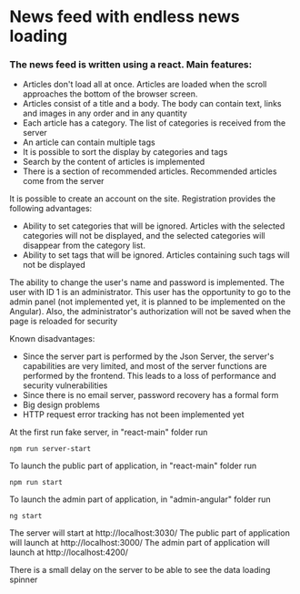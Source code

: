 # News feed with endless news loading

### The news feed is written using a **react**. Main features:

- Articles don't load all at once. Articles are loaded when the scroll approaches the bottom of the browser screen.
- Articles consist of a title and a body. The body can contain text, links and images in any order and in any quantity
- Each article has a category. The list of categories is received from the server
- An article can contain multiple tags
- It is possible to sort the display by categories and tags
- Search by the content of articles is implemented
- There is a section of recommended articles. Recommended articles come from the server

It is possible to create an account on the site. Registration provides the following advantages:

- Ability to set categories that will be ignored. Articles with the selected categories will not be displayed, and the
  selected categories will disappear from the category list.
- Ability to set tags that will be ignored. Articles containing such tags will not be displayed

The ability to change the user's name and password is implemented. The user with ID 1 is an administrator. This user has
the opportunity to go to the admin panel (not implemented yet, it is planned to be implemented on the Angular). Also,
the administrator's authorization will not be saved when the page is reloaded for security

Known disadvantages:

- Since the server part is performed by the Json Server, the server's capabilities are very limited, and most of the
  server functions are performed by the frontend. This leads to a loss of performance and security vulnerabilities
- Since there is no email server, password recovery has a formal form
- Big design problems
- HTTP request error tracking has not been implemented yet

At the first run fake server, in "react-main" folder run

```
npm run server-start
```

To launch the public part of application, in "react-main" folder run

```
npm run start
```

To launch the admin part of application, in "admin-angular" folder run

```
ng start
```


The server will start at http://localhost:3030/
The public part of application will launch at http://localhost:3000/
The admin part of application will launch at http://localhost:4200/

There is a small delay on the server to be able to see the data loading spinner
